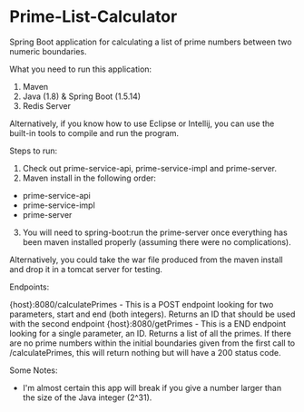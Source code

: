 # Prime-List-Calculator
Spring Boot application for calculating a list of prime numbers between two numeric boundaries.

What you need to run this application:
1. Maven
2. Java (1.8) & Spring Boot (1.5.14)
3. Redis Server

Alternatively, if you know how to use Eclipse or Intellij, you can use the built-in tools to compile and run the program.

Steps to run:
1. Check out prime-service-api, prime-service-impl and prime-server.
2. Maven install in the following order:
  - prime-service-api
  - prime-service-impl
  - prime-server
3. You will need to spring-boot:run the prime-server once everything has been maven installed properly (assuming there were no complications).

Alternatively, you could take the war file produced from the maven install and drop it in a tomcat server for testing.

Endpoints:

{host}:8080/calculatePrimes - This is a POST endpoint looking for two parameters, start and end (both integers). Returns an ID that should be used with the second endpoint
{host}:8080/getPrimes - This is a END endpoint looking for a single parameter, an ID. Returns a list of all the primes. If there are no prime numbers within the initial boundaries given from the first call to /calculatePrimes, this will return nothing but will have a 200 status code.

Some Notes:
- I'm almost certain this app will break if you give a number larger than the size of the Java integer (2^31).
